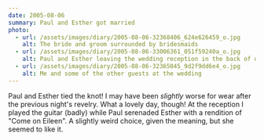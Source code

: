 ```yaml
---
date: 2005-08-06
summary: Paul and Esther got married
photo:
  - url: /assets/images/diary/2005-08-06-32368406_624e626459_o.jpg
    alt: The bride and groom surrounded by bridesmaids
  - url: /assets/images/diary/2005-08-06-33006361_051f59240a_o.jpg
    alt: Paul and Esther leaving the wedding reception in the back of uncle Bill’s car
  - url: /assets/images/diary/2005-08-06-32365045_9d2f9dd6e4_o.jpg
    alt: Me and some of the other guests at the wedding
---
```

Paul and Esther tied the knot! I may have been _slightly_ worse for wear after the previous night's revelry. What a lovely day, though! At the reception I played the guitar (badly) while Paul serenaded Esther with a rendition of "Come on Eileen". A slightly weird choice, given the meaning, but she seemed to like it. 